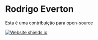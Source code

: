 # Rodrigo Everton

Esta é uma contribuição para open-source

[![Website shields.io](https://img.shields.io/website-up-down-green-red/http/shields.io.svg)](http://shields.io/)


